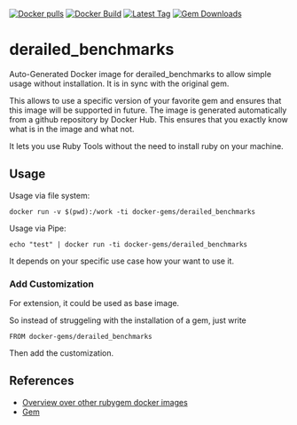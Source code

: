 [![Docker pulls](https://img.shields.io/docker/pulls/rubygem/derailed_benchmarks.svg)](https://hub.docker.com/r/rubygem/derailed_benchmarks/)
[![Docker Build](https://img.shields.io/docker/automated/rubygem/derailed_benchmarks.svg)](https://hub.docker.com/r/rubygem/derailed_benchmarks/)
[![Latest Tag](https://img.shields.io/github/tag/docker-rubygem/derailed_benchmarks.svg)](https://hub.docker.com/r/rubygem/derailed_benchmarks/)
[![Gem Downloads](https://img.shields.io/gem/dt/derailed_benchmarks.svg)](https://rubygems.org/gems/derailed_benchmarks/)
# derailed_benchmarks

Auto-Generated Docker image for derailed_benchmarks to allow simple usage without installation.
It is in sync with the original gem.

This allows to use a specific version of your favorite gem and ensures that this image will be supported in future.
The image is generated automatically from a github repository by Docker Hub.
This ensures that you exactly know what is in the image and what not.

It lets you use Ruby Tools without the need to install ruby on your machine.

## Usage

Usage via file system:

`docker run -v $(pwd):/work -ti docker-gems/derailed_benchmarks`

Usage via Pipe:

`echo "test" | docker run -ti docker-gems/derailed_benchmarks`

It depends on your specific use case how your want to use it.

### Add Customization

For extension, it could be used as base image.

So instead of struggeling with the installation of a gem, just write

`FROM docker-gems/derailed_benchmarks`

Then add the customization.

## References

 - [Overview over other rubygem docker images](https://github.com/thinkbot/docker-rubygem)
 - [Gem](https://rubygems.org/gems/derailed_benchmarks/)
